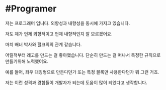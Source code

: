 # #Programer

저는 프로그래머 입니다. 외향성과 내향성을 동시에 가지고 있습니다. 

저도 제가 언제 외향적이고 언제 내향적인지 잘 모르겠어요. 

마치 배너 박사와 헐크의의 관계 같습니다. 

어릴적부터 레고를 만드는 걸 좋아했습니다. 단순히 만드는 걸 떠나서 특정한 규칙으로 만들기위해 노력했어요. 

예를 들어, 좌우 대칭형으로 만든다던가 또는 특정 블록만 사용한다던가 뭐 그런 거죠. 

저는 이런 성격과 경험들이 개발자가 되는데 도움이 많이 되었다고 생각합니다.




